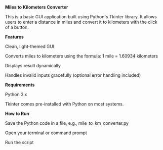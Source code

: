 **Miles to Kilometers Converter**

This is a basic GUI application built using Python's Tkinter library. It allows users to enter a distance in miles and convert it to kilometers with the click of a button.

**Features**

Clean, light-themed GUI

Converts miles to kilometers using the formula:
1 mile = 1.60934 kilometers

Displays result dynamically

Handles invalid inputs gracefully (optional error handling included)

**Requirements**

Python 3.x

Tkinter comes pre-installed with Python on most systems. 


**How to Run**

Save the Python code in a file, e.g., mile_to_km_converter.py

Open your terminal or command prompt

Run the script

